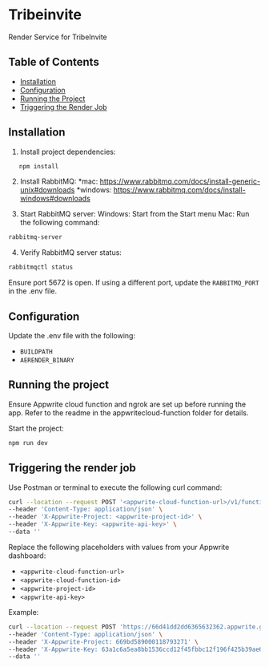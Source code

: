 # Tribeinvite

Render Service for TribeInvite

## Table of Contents
- [Installation](#installation)
- [Configuration](#configuration)
- [Running the Project](#running-the-project)
- [Triggering the Render Job](#triggering-the-render-job)

## Installation

1. Install project dependencies:
```bash
   npm install
```

2. Install RabbitMQ:
*mac: https://www.rabbitmq.com/docs/install-generic-unix#downloads
*windows: https://www.rabbitmq.com/docs/install-windows#downloads

3. Start RabbitMQ server: 
Windows: Start from the Start menu
Mac: Run the following command:
```bash
rabbitmq-server
```
4. Verify RabbitMQ server status:
```bash
rabbitmqctl status
```
Ensure port 5672 is open. If using a different port, update the `RABBITMQ_PORT` in the .env file.

## Configuration
Update the .env file with the following:
* `BUILDPATH`
* `AERENDER_BINARY`


## Running the project
Ensure Appwrite cloud function and ngrok are set up before running the app. Refer to the readme in the appwritecloud-function folder for details.

Start the project:
```bash
npm run dev
```

## Triggering the render job
Use Postman or terminal to execute the following curl command:
```bash
curl --location --request POST '<appwrite-cloud-function-url>/v1/functions/<appwrite-cloud-function-id>/executions' \
--header 'Content-Type: application/json' \
--header 'X-Appwrite-Project: <appwrite-project-id>' \
--header 'X-Appwrite-Key: <appwrite-api-key>' \
--data ''
```
Replace the following placeholders with values from your Appwrite dashboard:
* `<appwrite-cloud-function-url>`
* `<appwrite-cloud-function-id>`
* `<appwrite-project-id>`
* `<appwrite-api-key>`


Example:
```bash
curl --location --request POST 'https://66d41dd2dd6365632362.appwrite.global/v1/functions/66d41dd1000b26c0535f/executions' \
--header 'Content-Type: application/json' \
--header 'X-Appwrite-Project: 669bd589000118793271' \
--header 'X-Appwrite-Key: 63a1c6a5ea8bb1536ccd12f45fbbc12f196f425b39ae64009d70e4111e2b5c009d4591f8cef136ff40a44ecc825dda52da7bb65b081b7d2f6ab1be2aa9a6bdcc1d080d5ebadbcdaf7d839be716acab0850b836e93cd25089dc704bfb360465053b35a1ba45f50f94246fa408b9807095cab678a39b865d1e21aef882b072c856' \
--data ''
```





